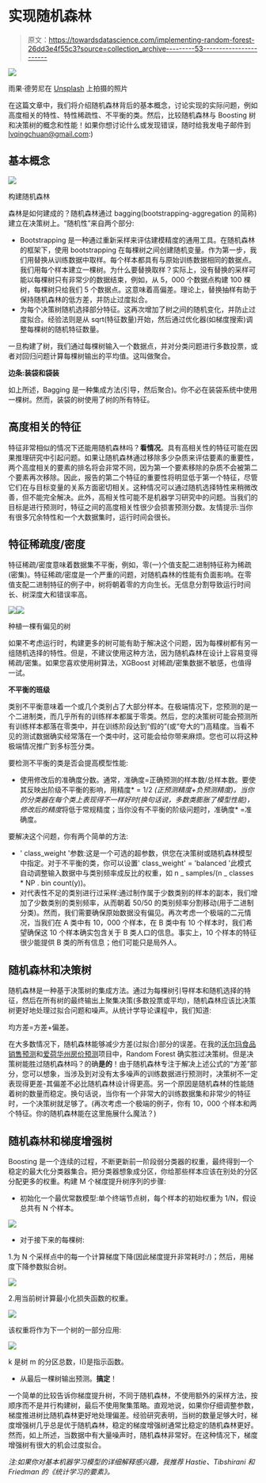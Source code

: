 # 实现随机森林

> 原文：<https://towardsdatascience.com/implementing-random-forest-26dd3e4f55c3?source=collection_archive---------53----------------------->

![](img/563141e77015677ef9fef771aa346432.png)

雨果·德劳尼在 [Unsplash](https://unsplash.com/s/photos/random-forest?utm_source=unsplash&utm_medium=referral&utm_content=creditCopyText) 上拍摄的照片

在这篇文章中，我们将介绍随机森林背后的基本概念，讨论实现的实际问题，例如高度相关的特性、特性稀疏性、不平衡的类。然后，比较随机森林与 Boosting 树和决策树的概念和性能！如果你想讨论什么或发现错误，随时给我发电子邮件到 lvqingchuan@gmail.com:)

## 基本概念

![](img/7065844fb18bfe703a2465cce92d1fda.png)

构建随机森林

森林是如何建成的？随机森林通过 bagging(bootstrapping-aggregation 的简称)建立在决策树上。“随机性”来自两个部分:

*   Bootstrapping 是一种通过重新采样来评估建模精度的通用工具。在随机森林的框架下，使用 bootstrapping 在每棵树之间创建随机变量。作为第一步，我们用替换从训练数据中取样。每个样本都具有与原始训练数据相同的数据点。我们用每个样本建立一棵树。为什么要替换取样？实际上，没有替换的采样可能以每棵树只有非常少的数据结束，例如，从 5，000 个数据点构建 100 棵树，每棵树只给我们 5 个数据点。这意味着高偏差。理论上，替换抽样有助于保持随机森林的低方差，并防止过度拟合。
*   为每个决策树随机选择部分特征。这再次增加了树之间的随机变化，并防止过度拟合。经验法则是从 sqrt(特征数量)开始，然后通过优化器(如梯度搜索)调整每棵树的随机特征数量。

一旦构建了树，我们通过每棵树输入一个数据点，并对分类问题进行多数投票，或者对回归问题计算每棵树输出的平均值。这叫做聚合。

**边条:装袋和袋装**

如上所述，Bagging 是一种集成方法(引导，然后聚合)。你不必在装袋系统中使用一棵树。然而，装袋的树使用了树的所有特征。

## 高度相关的特征

特征非常相似的情况下还能用随机森林吗？**看情况**。具有高相关性的特征可能在因果推理研究中引起问题。如果让随机森林通过移除多少杂质来评估要素的重要性，两个高度相关的要素的排名将会非常不同，因为第一个要素移除的杂质不会被第二个要素再次移除。因此，报告的第二个特征的重要性将明显低于第一个特征，尽管它们在与目标变量的关系方面密切相关。这种情况可以通过随机选择特性来稍微改善，但不能完全解决。此外，高相关性可能不是机器学习研究中的问题。当我们的目标是进行预测时，特征之间的高度相关性很少会损害预测分数。友情提示:当你有很多冗余特性和一个大数据集时，运行时间会很长。

## 特征稀疏度/密度

特征稀疏/密度意味着数据集不平衡，例如，零(一)个值支配二进制特征称为稀疏(密集)。特征稀疏/密度是一个严重的问题，对随机森林的性能有负面影响。在零值支配二进制特征的例子中，树将朝着零的方向生长。无信息分割导致运行时间长、树深度大和错误率高。

![](img/1ab01ad58a331af4bf5b2dd454165e28.png)![](img/19814063a3587eb520883d77d34fdd10.png)

种植一棵有偏见的树

如果不考虑运行时，构建更多的树可能有助于解决这个问题，因为每棵树都有另一组随机选择的特性。但是，不建议使用这种方法，因为随机森林在设计上容易变得稀疏/密集。如果您喜欢使用树算法，XGBoost 对稀疏/密集数据不敏感，也值得一试。

**不平衡的班级**

类别不平衡意味着一个或几个类别占了大部分样本。在极端情况下，您预测的是一个二进制类，而几乎所有的训练样本都属于零类。然后，您的决策树可能会预测所有训练样本都落在零类中，并在训练阶段达到“假的”(或“夸大的”)高精度。当看不见的测试数据确实经常落在一个类中时，这可能会给你带来麻烦。您也可以将这种极端情况推广到多标签分类。

要检测不平衡的类是否会提高模型性能:

*   使用修改后的准确度分数。通常，准确度=正确预测的样本数/总样本数。要使其反映出阶级不平衡的影响，用精度* = 1/2 *(正预测精度+负预测精度)。当你的分类器在每个类上表现得不一样好时(换句话说，多数类膨胀了模型性能)，修改后的精度*将低于常规精度；当你没有不平衡的阶级问题时，准确度* =准确度。

要解决这个问题，你有两个简单的方法:

*   ' class_weight '参数:这是一个可选的超参数，供您在决策树或随机森林模型中指定。对于不平衡的类，你可以设置' class_weight' = 'balanced '此模式自动调整输入数据中与类别频率成反比的权重，如 n _ samples/(n _ classes * NP . bin count(y))。
*   对代表性不足的类别进行过采样:通过制作属于少数类别的样本的副本，我们增加了少数类别的类别频率，从而朝着 50/50 的类别频率分割移动(用于二进制分类)。然而，我们需要确保原始数据没有偏见。再次考虑一个极端的二元情况，当我们在 A 类中有 10，000 个样本，在 B 类中有 10 个样本时，我们希望确保这 10 个样本确实包含关于 B 类人口的信息。事实上，10 个样本的特征很少能提供 B 类的所有信息；他们可能只是局外人。

## 随机森林和决策树

随机森林是一种基于决策树的集成方法。通过为每棵树引导样本和随机选择的特征，然后在所有树的最终输出上聚集决策(多数投票或平均)，随机森林应该比决策树更好地处理过拟合问题和噪声。从统计学导论课程中，我们知道:

均方差=方差+偏差。

在大多数情况下，随机森林能够减少方差(过拟合)部分的误差。在我的[沃尔玛食品销售预测](https://github.com/QingchuanLyu/Time-Series-Analysis)和[爱荷华州房价预测](https://github.com/QingchuanLyu/Predicting-House-Prices)项目中，Random Forest 确实胜过决策树。但是决策树能胜过随机森林吗？的确**是的**！由于随机森林专注于解决上述公式的“方差”部分，您可以想象，当涉及到对没有太多噪声的训练数据进行预测时，决策树不一定表现得更差-其偏差不必比随机森林设计得更高。另一个原因是随机森林的性能随着树的数量而稳定。换句话说，当你有一个非常大的训练数据集和非常少的特征时，一个决策树就足够了。(再次考虑一个极端的例子，你有 10，000 个样本和两个特征。你的随机森林能在这里施展什么魔法？)

## 随机森林和梯度增强树

Boosting 是一个连续的过程，不断更新前一阶段弱分类器的权重，最终得到一个稳定的最大化分类器集合。把分类器想象成分区，你给那些样本应该在别处的分区分配更多的权重。构建 M 个梯度提升树序列的步骤:

*   初始化一个最优常数模型:单个终端节点树，每个样本的初始权重为 1/N，假设总共有 N 个样本。

![](img/217c8c16d8e75df8e0b7fe40831efbe0.png)

*   对于接下来的每棵树:

1.为 N 个采样点中的每一个计算梯度下降(因此梯度提升非常耗时:/)；然后，用梯度下降参数拟合树。

![](img/71bd62e35e073c527724a70c36518117.png)

2.用当前树计算最小化损失函数的权重。

![](img/0a677eec9bc92d40003b1e77096bcbcc.png)

该权重将作为下一个树的一部分应用:

![](img/204ce156f609460c426342b8a86f2286.png)

k 是树 m 的分区总数，I()是指示函数。

*   从最后一棵树输出预测。**搞定**！

一个简单的比较告诉你梯度提升树，不同于随机森林，不使用额外的采样方法，按顺序而不是并行构建树，最后不使用聚集策略。直观地说，如果你仔细调整参数，梯度推进树比随机森林更好地处理偏差。经验研究表明，当树的数量足够大时，梯度增强树几乎总是优于随机森林，稳定的梯度增强树通常比稳定的随机森林更好。然而，如上所述，当数据中有大量噪声时，随机森林非常好。在这种情况下，梯度增强树有很大的机会过度拟合。

*注:如果你对基本机器学习模型的详细解释感兴趣，我推荐 Hastie、Tibshirani 和 Friedman 的《统计学习的要素》。*